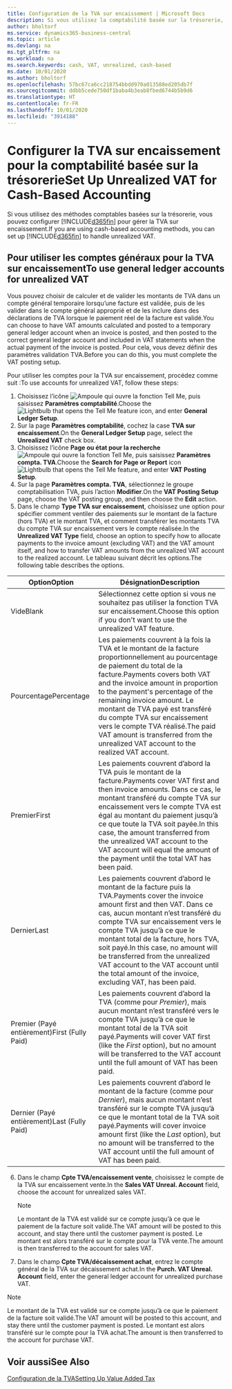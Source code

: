 ```yaml
---
title: Configuration de la TVA sur encaissement | Microsoft Docs
description: Si vous utilisez la comptabilité basée sur la trésorerie, vous pouvez spécifier comment gérer la TVA sur encaissement pour les ventes et les achats.
author: bholtorf
ms.service: dynamics365-business-central
ms.topic: article
ms.devlang: na
ms.tgt_pltfrm: na
ms.workload: na
ms.search.keywords: cash, VAT, unrealized, cash-based
ms.date: 10/01/2020
ms.author: bholtorf
ms.openlocfilehash: 57bc67ca6cc218754bbdd970a013588ed205db7f
ms.sourcegitcommit: ddbb5cede750df1baba4b3eab8fbed6744b5b9d6
ms.translationtype: HT
ms.contentlocale: fr-FR
ms.lasthandoff: 10/01/2020
ms.locfileid: "3914188"
---
```

# <a name="set-up-unrealized-vat-for-cash-based-accounting"></a><span data-ttu-id="ec678-103">Configurer la TVA sur encaissement pour la comptabilité basée sur la trésorerie</span><span class="sxs-lookup"><span data-stu-id="ec678-103">Set Up Unrealized VAT for Cash-Based Accounting</span></span>
<span data-ttu-id="ec678-104">Si vous utilisez des méthodes comptables basées sur la trésorerie, vous pouvez configurer [!INCLUDE[d365fin](includes/d365fin_md.md)] pour gérer la TVA sur encaissement.</span><span class="sxs-lookup"><span data-stu-id="ec678-104">If you are using cash-based accounting methods, you can set up [!INCLUDE[d365fin](includes/d365fin_md.md)] to handle unrealized VAT.</span></span>

## <a name="to-use-general-ledger-accounts-for-unrealized-vat"></a><span data-ttu-id="ec678-105">Pour utiliser les comptes généraux pour la TVA sur encaissement</span><span class="sxs-lookup"><span data-stu-id="ec678-105">To use general ledger accounts for unrealized VAT</span></span>
<span data-ttu-id="ec678-106">Vous pouvez choisir de calculer et de valider les montants de TVA dans un compte général temporaire lorsqu’une facture est validée, puis de les valider dans le compte général approprié et de les inclure dans des déclarations de TVA lorsque le paiement réel de la facture est validé.</span><span class="sxs-lookup"><span data-stu-id="ec678-106">You can choose to have VAT amounts calculated and posted to a temporary general ledger account when an invoice is posted, and then posted to the correct general ledger account and included in VAT statements when the actual payment of the invoice is posted.</span></span> <span data-ttu-id="ec678-107">Pour cela, vous devez définir des paramètres validation TVA.</span><span class="sxs-lookup"><span data-stu-id="ec678-107">Before you can do this, you must complete the VAT posting setup.</span></span>

<span data-ttu-id="ec678-108">Pour utiliser les comptes pour la TVA sur encaissement, procédez comme suit :</span><span class="sxs-lookup"><span data-stu-id="ec678-108">To use accounts for unrealized VAT, follow these steps:</span></span>
1. <span data-ttu-id="ec678-109">Choisissez l’icône ![Ampoule qui ouvre la fonction Tell Me](media/ui-search/search_small.png "Dites-moi ce que vous voulez faire"), puis saisissez **Paramètres comptabilité**.</span><span class="sxs-lookup"><span data-stu-id="ec678-109">Choose the ![Lightbulb that opens the Tell Me feature](media/ui-search/search_small.png "Tell me what you want to do") icon, and enter **General Ledger Setup**.</span></span>
2. <span data-ttu-id="ec678-110">Sur la page **Paramètres comptabilité**, cochez la case **TVA sur encaissement**.</span><span class="sxs-lookup"><span data-stu-id="ec678-110">On the **General Ledger Setup** page, select the **Unrealized VAT** check box.</span></span>
3. <span data-ttu-id="ec678-111">Choisissez l’icône **Page ou état pour la recherche** ![Ampoule qui ouvre la fonction Tell Me](media/ui-search/search_small.png "Dites-moi ce que vous voulez faire"), puis saisissez **Paramètres compta. TVA**.</span><span class="sxs-lookup"><span data-stu-id="ec678-111">Choose the **Search for Page or Report** icon ![Lightbulb that opens the Tell Me feature](media/ui-search/search_small.png "Tell me what you want to do"), and enter **VAT Posting Setup**.</span></span>
4. <span data-ttu-id="ec678-112">Sur la page **Paramètres compta. TVA**, sélectionnez le groupe comptabilisation TVA, puis l’action **Modifier**.</span><span class="sxs-lookup"><span data-stu-id="ec678-112">On the **VAT Posting Setup** page, choose the VAT posting group, and then choose the **Edit** action.</span></span>
5. <span data-ttu-id="ec678-113">Dans le champ **Type TVA sur encaissement**, choisissez une option pour spécifier comment ventiler des paiements sur le montant de la facture (hors TVA) et le montant TVA, et comment transférer les montants TVA du compte TVA sur encaissement vers le compte réalisée.</span><span class="sxs-lookup"><span data-stu-id="ec678-113">In the **Unrealized VAT Type** field, choose an option to specify how to allocate payments to the invoice amount (excluding VAT) and the VAT amount itself, and how to transfer VAT amounts from the unrealized VAT account to the realized account.</span></span> <span data-ttu-id="ec678-114">Le tableau suivant décrit les options.</span><span class="sxs-lookup"><span data-stu-id="ec678-114">The following table describes the options.</span></span>

| <span data-ttu-id="ec678-115">Option</span><span class="sxs-lookup"><span data-stu-id="ec678-115">Option</span></span> | <span data-ttu-id="ec678-116">Désignation</span><span class="sxs-lookup"><span data-stu-id="ec678-116">Description</span></span> |
| --- | --- |
| <span data-ttu-id="ec678-117">Vide</span><span class="sxs-lookup"><span data-stu-id="ec678-117">Blank</span></span> | <span data-ttu-id="ec678-118">Sélectionnez cette option si vous ne souhaitez pas utiliser la fonction TVA sur encaissement.</span><span class="sxs-lookup"><span data-stu-id="ec678-118">Choose this option if you don't want to use the unrealized VAT feature.</span></span> |
| <span data-ttu-id="ec678-119">Pourcentage</span><span class="sxs-lookup"><span data-stu-id="ec678-119">Percentage</span></span> | <span data-ttu-id="ec678-120">Les paiements couvrent à la fois la TVA et le montant de la facture proportionnellement au pourcentage de paiement du total de la facture.</span><span class="sxs-lookup"><span data-stu-id="ec678-120">Payments covers both VAT and the invoice amount in proportion to the payment's percentage of the remaining invoice amount.</span></span> <span data-ttu-id="ec678-121">Le montant de TVA payé est transféré du compte TVA sur encaissement vers le compte TVA réalisé.</span><span class="sxs-lookup"><span data-stu-id="ec678-121">The paid VAT amount is transferred from the unrealized VAT account to the realized VAT account.</span></span> |
| <span data-ttu-id="ec678-122">Premier</span><span class="sxs-lookup"><span data-stu-id="ec678-122">First</span></span> | <span data-ttu-id="ec678-123">Les paiements couvrent d’abord la TVA puis le montant de la facture.</span><span class="sxs-lookup"><span data-stu-id="ec678-123">Payments cover VAT first and then invoice amounts.</span></span> <span data-ttu-id="ec678-124">Dans ce cas, le montant transféré du compte TVA sur encaissement vers le compte TVA est égal au montant du paiement jusqu’à ce que toute la TVA soit payée.</span><span class="sxs-lookup"><span data-stu-id="ec678-124">In this case, the amount transferred from the unrealized VAT account to the VAT account will equal the amount of the payment until the total VAT has been paid.</span></span> |
| <span data-ttu-id="ec678-125">Dernier</span><span class="sxs-lookup"><span data-stu-id="ec678-125">Last</span></span> | <span data-ttu-id="ec678-126">Les paiements couvrent d’abord le montant de la facture puis la TVA.</span><span class="sxs-lookup"><span data-stu-id="ec678-126">Payments cover the invoice amount first and then VAT.</span></span> <span data-ttu-id="ec678-127">Dans ce cas, aucun montant n’est transféré du compte TVA sur encaissement vers le compte TVA jusqu’à ce que le montant total de la facture, hors TVA, soit payé.</span><span class="sxs-lookup"><span data-stu-id="ec678-127">In this case, no amount will be transferred from the unrealized VAT account to the VAT account until the total amount of the invoice, excluding VAT, has been paid.</span></span> |
| <span data-ttu-id="ec678-128">Premier (Payé entièrement)</span><span class="sxs-lookup"><span data-stu-id="ec678-128">First (Fully Paid)</span></span> | <span data-ttu-id="ec678-129">Les paiements couvrent d’abord la TVA (comme pour _Premier_), mais aucun montant n’est transféré vers le compte TVA jusqu’à ce que le montant total de la TVA soit payé.</span><span class="sxs-lookup"><span data-stu-id="ec678-129">Payments will cover VAT first (like the _First_ option), but no amount will be transferred to the VAT account until the full amount of VAT has been paid.</span></span> |
| <span data-ttu-id="ec678-130">Dernier (Payé entièrement)</span><span class="sxs-lookup"><span data-stu-id="ec678-130">Last (Fully Paid)</span></span> | <span data-ttu-id="ec678-131">Les paiements couvrent d’abord le montant de la facture (comme pour _Dernier_), mais aucun montant n’est transféré sur le compte TVA jusqu’à ce que le montant total de la TVA soit payé.</span><span class="sxs-lookup"><span data-stu-id="ec678-131">Payments will cover invoice amount first (like the _Last_ option), but no amount will be transferred to the VAT account until the full amount of VAT has been paid.</span></span> |

6. <span data-ttu-id="ec678-132">Dans le champ **Cpte TVA/encaissement vente**, choisissez le compte de la TVA sur encaissement vente.</span><span class="sxs-lookup"><span data-stu-id="ec678-132">In the **Sales VAT Unreal. Account** field, choose the account for unrealized sales VAT.</span></span>

    > [!NOTE]  
    > <span data-ttu-id="ec678-133">Le montant de la TVA est validé sur ce compte jusqu’à ce que le paiement de la facture soit validé.</span><span class="sxs-lookup"><span data-stu-id="ec678-133">The VAT amount will be posted to this account, and stay there until the customer payment is posted.</span></span> <span data-ttu-id="ec678-134">Le montant est alors transféré sur le compte pour la TVA vente.</span><span class="sxs-lookup"><span data-stu-id="ec678-134">The amount is then transferred to the account for sales VAT.</span></span>
7. <span data-ttu-id="ec678-135">Dans le champ **Cpte TVA/décaissement achat**, entrez le compte général de la TVA sur décaissement achat.</span><span class="sxs-lookup"><span data-stu-id="ec678-135">In the **Purch. VAT Unreal. Account** field, enter the general ledger account for unrealized purchase VAT.</span></span>

> [!NOTE]  
> <span data-ttu-id="ec678-136">Le montant de la TVA est validé sur ce compte jusqu’à ce que le paiement de la facture soit validé.</span><span class="sxs-lookup"><span data-stu-id="ec678-136">The VAT amount will be posted to this account, and stay there until the customer payment is posted.</span></span> <span data-ttu-id="ec678-137">Le montant est alors transféré sur le compte pour la TVA achat.</span><span class="sxs-lookup"><span data-stu-id="ec678-137">The amount is then transferred to the account for purchase VAT.</span></span>

## <a name="see-also"></a><span data-ttu-id="ec678-138">Voir aussi</span><span class="sxs-lookup"><span data-stu-id="ec678-138">See Also</span></span>
[<span data-ttu-id="ec678-139">Configuration de la TVA</span><span class="sxs-lookup"><span data-stu-id="ec678-139">Setting Up Value Added Tax</span></span>](finance-setup-vat.md)
